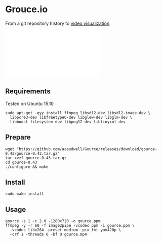 # Grouce.io
From a git repository history to [video visualization](https://youtu.be/OU7IdCSB_0E).

[![video visualization](../images/gource.md)](https://youtu.be/OU7IdCSB_0E)

## Requirements
Tested on Ubuntu 15.10

    sudo apt-get -qyy install ffmpeg libsdl2-dev libsdl2-image-dev \
      libpcre3-dev libfreetype6-dev libglew-dev libglm-dev \
      libboost-filesystem-dev libpng12-dev libtinyxml-dev

## Prepare

    wget "https://github.com/acaudwell/Gource/releases/download/gource-0.43/gource-0.43.tar.gz"
    tar xvzf gource-0.43.tar.gz
    cd gource-0.43
    ./configure && make

## Install

    sudo make install

## Usage

    gource -s 1 -c 2.0 -1280x720 -o gource.ppm
    ffmpeg -y -r 60 -f image2pipe -vcodec ppm -i gource.ppm \
      -vcodec libx264 -preset medium -pix_fmt yuv420p \
      -crf 1 -threads 0 -bf 0 gource.mp4
